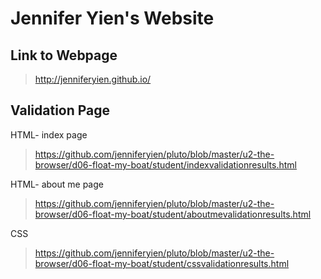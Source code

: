 Jennifer Yien's Website
=======================

Link to Webpage
---------------
> http://jenniferyien.github.io/

Validation Page
---------------
HTML- index page
> https://github.com/jenniferyien/pluto/blob/master/u2-the-browser/d06-float-my-boat/student/indexvalidationresults.html

HTML- about me page
> https://github.com/jenniferyien/pluto/blob/master/u2-the-browser/d06-float-my-boat/student/aboutmevalidationresults.html

CSS
> https://github.com/jenniferyien/pluto/blob/master/u2-the-browser/d06-float-my-boat/student/cssvalidationresults.html
